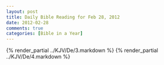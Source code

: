 ```yaml
---
layout: post
title: Daily Bible Reading for Feb 28, 2012
date: 2012-02-28
comments: true
categories: [Bible in a Year]
---
```

{% render_partial ../KJV/De/3.markdown %}
{% render_partial ../KJV/De/4.markdown %}

